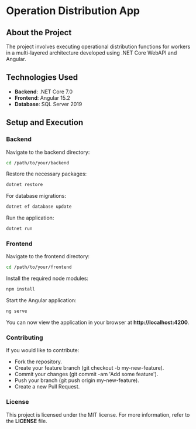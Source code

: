 # Operation Distribution App

## About the Project

The project involves executing operational distribution functions for workers in a multi-layered architecture developed using .NET Core WebAPI and Angular.

## Technologies Used

- **Backend**: .NET Core 7.0
- **Frontend**: Angular 15.2
- **Database**: SQL Server 2019

## Setup and Execution

### Backend

Navigate to the backend directory:

```bash
cd /path/to/your/backend
```

Restore the necessary packages:

```bash
dotnet restore
```

For database migrations:

```bash
dotnet ef database update
```

Run the application:

```bash
dotnet run
```

### Frontend

Navigate to the frontend directory:

```bash
cd /path/to/your/frontend
```

Install the required node modules:

```bash
npm install
```

Start the Angular application:

```bash
ng serve
```

You can now view the application in your browser at **http://localhost:4200**.

### Contributing

If you would like to contribute:

- Fork the repository.
- Create your feature branch (git checkout -b my-new-feature).
- Commit your changes (git commit -am 'Add some feature').
- Push your branch (git push origin my-new-feature).
- Create a new Pull Request.

### License

This project is licensed under the MIT license. For more information, refer to the **LICENSE** file.
